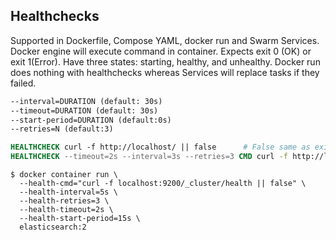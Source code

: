 ## Healthchecks

Supported in Dockerfile, Compose YAML, docker run and Swarm Services. Docker engine will execute command in container. Expects exit 0 (OK) or exit 1(Error). Have three states: starting, healthy, and unhealthy. Docker run does nothing with healthchecks whereas Services will replace tasks if they failed.

```dockerfile
--interval=DURATION (default: 30s)
--timeout=DURATION (default: 30s)
--start-period=DURATION (default:0s)
--retries=N (default:3)

HEALTHCHECK curl -f http://localhost/ || false      # False same as exit 1
HEALTHCHECK --timeout=2s --interval=3s --retries=3 CMD curl -f http://localhost/ || exit 1
```

```console
$ docker container run \
  --health-cmd="curl -f localhost:9200/_cluster/health || false" \
  --health-interval=5s \
  --health-retries=3 \
  --health-timeout=2s \
  --health-start-period=15s \
  elasticsearch:2
```

